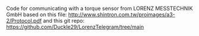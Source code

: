 Code for communicating with a torque sensor from LORENZ MESSTECHNIK GmbH based on this file:
http://www.shintron.com.tw/proimages/a3-2/Protocol.pdf
and this git repo:
https://github.com/Duckle29/LorenzTelegram/tree/main
